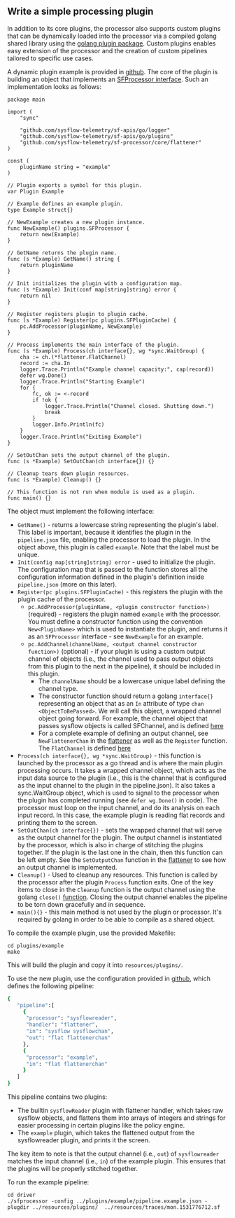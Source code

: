 ## Write a simple processing plugin

In addition to its core plugins, the processor also supports custom plugins that can be dynamically loaded into the processor via a compiled golang shared library using the [golang plugin package](https://golang.org/pkg/plugin/). Custom plugins enables easy extension of the processor and the creation of custom pipelines tailored to specific use cases.

A dynamic plugin example is provided in [github](https://github.com/sysflow-telemetry/sf-processor/tree/master/plugins/example). The core of the plugin is building an object that implements an [SFProcessor interface](https://github.com/sysflow-telemetry/sf-apis/blob/master/go/plugins/processor.go). Such an implementation looks as follows:

```golang
package main

import (
	"sync"

	"github.com/sysflow-telemetry/sf-apis/go/logger"
	"github.com/sysflow-telemetry/sf-apis/go/plugins"
	"github.com/sysflow-telemetry/sf-processor/core/flattener"
)

const (
	pluginName string = "example"
)

// Plugin exports a symbol for this plugin.
var Plugin Example

// Example defines an example plugin.
type Example struct{}

// NewExample creates a new plugin instance.
func NewExample() plugins.SFProcessor {
	return new(Example)
}

// GetName returns the plugin name.
func (s *Example) GetName() string {
	return pluginName
}

// Init initializes the plugin with a configuration map.
func (s *Example) Init(conf map[string]string) error {
	return nil
}

// Register registers plugin to plugin cache.
func (s *Example) Register(pc plugins.SFPluginCache) {
	pc.AddProcessor(pluginName, NewExample)
}

// Process implements the main interface of the plugin.
func (s *Example) Process(ch interface{}, wg *sync.WaitGroup) {
	cha := ch.(*flattener.FlatChannel)
	record := cha.In
	logger.Trace.Println("Example channel capacity:", cap(record))
	defer wg.Done()
	logger.Trace.Println("Starting Example")
	for {
		fc, ok := <-record
		if !ok {
			logger.Trace.Println("Channel closed. Shutting down.")
			break
		}
		logger.Info.Println(fc)
	}
	logger.Trace.Println("Exiting Example")
}

// SetOutChan sets the output channel of the plugin.
func (s *Example) SetOutChan(ch interface{}) {}

// Cleanup tears down plugin resources.
func (s *Example) Cleanup() {}

// This function is not run when module is used as a plugin.
func main() {}
```

The object must implement the following interface:  

* `GetName()` - returns a lowercase string representing the plugin's label.  This label is important, because it identifies the plugin in the `pipeline.json` file, enabling the processor to load the plugin. In the object above, this plugin is called `example`. Note that the label must be unique.
* `Init(config map[string]string) error` - used to initialize the plugin.  The configuration map that is passed to the function stores all the configuration information defined in the plugin's definition inside `pipeline.json` (more on this later).
* `Register(pc plugins.SFPluginCache)` - this registers the plugin with the plugin cache of the processor.
    * `pc.AddProcessor(pluginName, <plugin constructor function>)` (required) - registers the plugin named `example` with the processor.  You must define a constructor function using the convention `New<PluginName>` which is used to instantiate the plugin, and returns it as an `SFProcessor` interface - see `NewExample` for an example.
    * `pc.AddChannel(channelName, <output channel constructor function>)` (optional)  - if your plugin is using a custom output channel of objects (i.e., the channel used to pass output objects from this plugin to the next in the pipeline), it should be included in this plugin.  
         * The `channelName` should be a lowercase unique label defining the channel type.  
         * The constructor function should return a golang `interface{}` representing an object that as an `In` attribute of type `chan <ObjectToBePassed>`.  We will call this object, a wrapped channel object going forward.  For example, the channel object that passes sysflow objects is called SFChannel, and is defined [here](https://github.com/sysflow-telemetry/sf-apis/blob/master/go/plugins/processor.go)
         * For a complete example of defining an output channel, see `NewFlattenerChan` in the [flattener](https://github.com/sysflow-telemetry/sf-processor/blob/master/core/flattener/flattener.go) as well as the `Register` function.  The `FlatChannel` is defined [here](https://github.com/sysflow-telemetry/sf-apis/blob/master/go/plugins/handler.go)
* `Process(ch interface{}, wg *sync.WaitGroup)`  - this function is launched by the processor as a go thread and is where the main plugin processing occurs.  It takes a wrapped channel object, which acts as the input data source to the plugin (i.e., this is the channel that is configured as the input channel to the plugin in the pipeline.json).  It also takes a sync.WaitGroup object, which is used to signal to the processor when the plugin has completed running (see `defer wg.Done()` in code).  The processor must loop on the input channel, and do its analysis on each input record.  In this case, the example plugin is reading flat records and printing them to the screen. 
* `SetOutChan(ch interface{})` - sets the wrapped channel that will serve as the output channel for the plugin.  The output channel is instantiated by the processor, which is also in charge of stitching the plugins together.  If the plugin is the last one in the chain, then this function can be left empty. See the `SetOutputChan` function in the [flattener](https://github.com/sysflow-telemetry/sf-processor/blob/master/core/flattener/flattener.go) to see how an output channel is implemented.
* `Cleanup()` - Used to cleanup any resources.  This function is called by the processor after the plugin `Process` function exits.  One of the key items to close in the `Cleanup` function is the output channel using the golang `close()` [function](https://gobyexample.com/closing-channels).  Closing the output channel enables the pipeline to be torn down gracefully and in sequence.         
* `main(){}` - this main method is not used by the plugin or processor.  It's required by golang in order to be able to compile as a shared object.

To compile the example plugin, use the provided Makefile:

```
cd plugins/example
make
```

This will build the plugin and copy it into `resources/plugins/`.

To use the new plugin, use the configuration provided in [github](https://github.com/sysflow-telemetry/sf-processor/tree/master/plugins/example), which defines the following pipeline:

```bash
{
   "pipeline":[
     {
      "processor": "sysflowreader",
      "handler": "flattener",
      "in": "sysflow sysflowchan",
      "out": "flat flattenerchan"
     },
     {
      "processor": "example",
      "in": "flat flattenerchan"
     }
   ]
}
```

This pipeline contains two plugins:
- The builtin `sysflowReader` plugin with flattener handler, which takes raw sysflow objects, and flattens them
   into arrays of integers and strings for easier processing in certain plugins like the policy engine.
- The `example` plugin, which takes the flattened output from the sysflowreader plugin, and prints it the screen.

The key item to note is that the output channel (i.e., `out`) of `sysflowreader` matches the input channel (i.e., `in`) of the example plugin. This ensures that the plugins will be properly stitched together.

To run the example pipeline:

```
cd driver
./sfprocessor -config ../plugins/example/pipeline.example.json -plugdir ../resources/plugins/  ../resources/traces/mon.1531776712.sf
```
